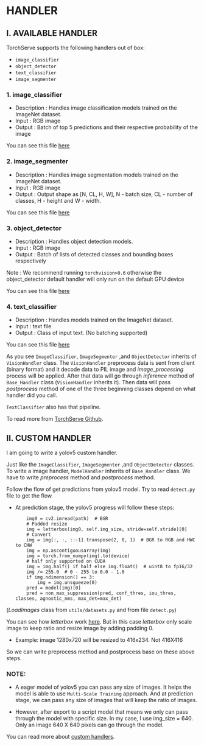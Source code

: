 # HANDLER

## I. AVAILABLE HANDLER

TorchServe supports the following handlers out of box:

- `image_classifier`
- `object_detector`
- `text_classifier`
- `image_segmenter`

### 1. image_classifier

* Description : Handles image classification models trained on the ImageNet dataset.
* Input : RGB image
* Output : Batch of top 5 predictions and their respective probability of the image

You can see this file [here](https://github.com/pytorch/serve/blob/master/ts/torch_handler/image_classifier.py)

### 2. image_segmenter

* Description : Handles image segmentation models trained on the ImageNet dataset.
* Input : RGB image
* Output : Output shape as [N, CL, H, W], N - batch size, CL - number of classes, H - height and W - width.

You can see this file [here](https://github.com/pytorch/serve/blob/master/ts/torch_handler/image_segmenter.py)

### 3. object_detector

* Description : Handles object detection models.
* Input : RGB image
* Output : Batch of lists of detected classes and bounding boxes respectively

Note : We recommend running `torchvision>0.6` otherwise the object_detector default handler will only run on the default GPU device


You can see this file [here](https://github.com/pytorch/serve/blob/master/ts/torch_handler/object_detector.py)

### 4. text_classifier

* Description : Handles models trained on the ImageNet dataset.
* Input : text file
* Output : Class of input text. (No batching supported)

You can see this file [here](https://github.com/pytorch/serve/blob/master/ts/torch_handler/text_classifier.py)


As you see `ImageClassifier`, `ImageSegmenter` ,and `ObjectDetector` inherits of `VisionHandler` class. The `VisionHandler` preprocess data is sent from client (binary format) and it decode data to PIL image and *image_processing* process will be applied. After that data will go through *inference* method of `Base_Handler` class (`VisionHandler` inherits it). Then data will pass *postprocess* method of one of the three beginning classes depend on what handler did you call.

`TextClassifier` also has that pipeline.

To read more from [TorchServe Github](https://github.com/pytorch/serve/blob/master/docs/default_handlers.md).

## II. CUSTOM HANDLER 

I am going to write a yolov5 custom handler.

Just like the `ImageClassifier`, `ImageSegmenter` ,and `ObjectDetector` classes. To write a image handler, `ModelHandler` inherits of `Base_Handler` class. We have to write *preprocess* method and *postprocess* method.  

Follow the flow of get predictions from yolov5 model. Try to read `detect.py` file to get the flow.

- At prediction stage, the yolov5 progress will follow these steps:
    
    ```
        img0 = cv2.imread(path)  # BGR
        # Padded resize
        img = letterbox(img0, self.img_size, stride=self.stride)[0]
        # Convert
        img = img[:, :, ::-1].transpose(2, 0, 1)  # BGR to RGB and HWC to CHW
        img = np.ascontiguousarray(img)
        img = torch.from_numpy(img).to(device)
        # half only supported on CUDA
        img = img.half() if half else img.float()  # uint8 to fp16/32
        img /= 255.0  # 0 - 255 to 0.0 - 1.0
        if img.ndimension() == 3:
            img = img.unsqueeze(0)
        pred = model(img)[0]
        pred = non_max_suppression(pred, conf_thres, iou_thres, classes, agnostic_nms, max_det=max_det)
    ```

(*LoadImages* class from `utils/datasets.py` and from file `detect.py`)

You can see how *letterbox* work [here](https://github.com/AlexeyAB/darknet/issues/232#issuecomment-336955485). But in this case *letterbox* only scale image to keep ratio and resize image by adding padding 0. 

- Example: image 1280x720 will be resized to 416x234. Not 416X416

So we can write preprocess method and postprocess base on these above steps.

### NOTE: 

- A eager model of yolov5 you can pass any size of images. It helps the model is able to use `Multi-Scale Training` approach. And at prediction stage, we can pass any size of images that will keep the ratio of images. 

- However, after export to a script model that means we only can pass through the model with specific size. In my case, I use img_size = 640. Only an image 640 X 640 pixels can go through the model. 

You can read more about [custom handlers](https://github.com/pytorch/serve/blob/master/docs/default_handlers.md).








